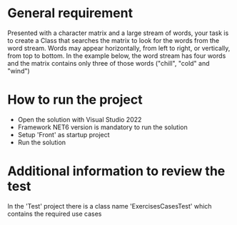 # General requirement

Presented with a character matrix and a large stream of words, your task is to create a Class
that searches the matrix to look for the words from the word stream. Words may appear
horizontally, from left to right, or vertically, from top to bottom. In the example below, the word
stream has four words and the matrix contains only three of those words ("chill", "cold" and
"wind")

# How to run the project
- Open the solution with Visual Studio 2022
- Framework NET6 version is mandatory to run the solution
- Setup 'Front' as startup project
- Run the solution

# Additional information to review the test
In the 'Test' project there is a class name 'ExercisesCasesTest' which contains the required use cases
